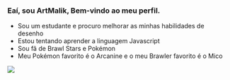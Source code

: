 ### Eaí, sou ArtMalik, Bem-vindo ao meu perfil.

- Sou um estudante e procuro melhorar as minhas habilidades de desenho
- Estou tentando aprender a linguagem Javascript
- Sou fã de Brawl Stars e Pokémon
- Meu Pokémon favorito é o Arcanine e o meu Brawler favorito é o Mico

![](https://media1.tenor.com/m/XfDRwo_xqfcAAAAC/brawl-stars-mico-ok-and.gif)
